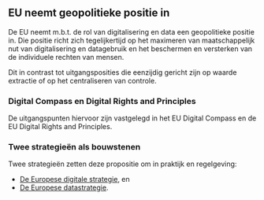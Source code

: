 ## EU neemt geopolitieke positie in

De EU neemt m.b.t. de rol van digitalisering en data een geopolitieke positie in.
Die positie richt zich tegelijkertijd op het maximeren van maatschappelijk nut van digitalisering en datagebruik en het beschermen en versterken van de individuele rechten van mensen.

Dit in contrast tot uitgangsposities die eenzijdig gericht zijn op waarde extractie of op het centraliseren van controle.

### Digital Compass en Digital Rights and Principles
De uitgangspunten hiervoor zijn vastgelegd in het EU Digital Compass en de EU Digital Rights and Principles.

### Twee strategieën als bouwstenen
Twee strategieën zetten deze propositie om in praktijk en regelgeving: 
* [De Europese digitale strategie](https://geonovum.github.io/eu_regelingen_datastrategie/#europese-digitale-strategie), en 
* [De Europese datastrategie](https://geonovum.github.io/eu_regelingen_datastrategie/#data-strategie).
